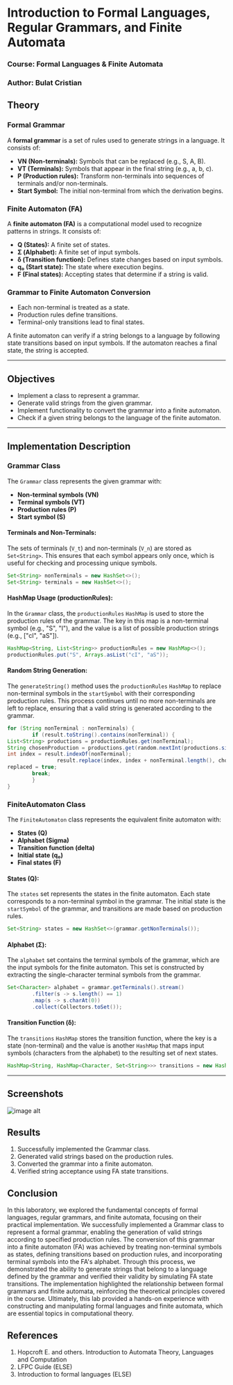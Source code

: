 # Introduction to Formal Languages, Regular Grammars, and Finite Automata

### **Course:** Formal Languages & Finite Automata  
### **Author:** Bulat Cristian

## Theory

### Formal Grammar

A **formal grammar** is a set of rules used to generate strings in a language. It consists of:

- **VN (Non-terminals):** Symbols that can be replaced (e.g., S, A, B).
- **VT (Terminals):** Symbols that appear in the final string (e.g., a, b, c).
- **P (Production rules):** Transform non-terminals into sequences of terminals and/or non-terminals.
- **Start Symbol:** The initial non-terminal from which the derivation begins.

### Finite Automaton (FA)

A **finite automaton (FA)** is a computational model used to recognize patterns in strings. It consists of:

- **Q (States):** A finite set of states.
- **Σ (Alphabet):** A finite set of input symbols.
- **δ (Transition function):** Defines state changes based on input symbols.
- **q₀ (Start state):** The state where execution begins.
- **F (Final states):** Accepting states that determine if a string is valid.

### Grammar to Finite Automaton Conversion

- Each non-terminal is treated as a state.
- Production rules define transitions.
- Terminal-only transitions lead to final states.

A finite automaton can verify if a string belongs to a language by following state transitions based on input symbols. If the automaton reaches a final state, the string is accepted.

---

## Objectives

- Implement a class to represent a grammar.
- Generate valid strings from the given grammar.
- Implement functionality to convert the grammar into a finite automaton.
- Check if a given string belongs to the language of the finite automaton.

---

## Implementation Description

### Grammar Class

The `Grammar` class represents the given grammar with:

- **Non-terminal symbols (VN)**
- **Terminal symbols (VT)**
- **Production rules (P)**
- **Start symbol (S)**

#### Terminals and Non-Terminals:
The sets of terminals (`V_t`) and non-terminals (`V_n`) are stored as `Set<String>`. This ensures that each symbol appears only once, which is useful for checking and processing unique symbols.
```java
Set<String> nonTerminals = new HashSet<>();
Set<String> terminals = new HashSet<>();
```

#### HashMap Usage (productionRules):
In the `Grammar` class, the `productionRules` `HashMap` is used to store the production rules of the grammar.
The key in this map is a non-terminal symbol (e.g., "S", "I"), and the value is a list of possible production strings (e.g., ["cI", "aS"]).
```java
HashMap<String, List<String>> productionRules = new HashMap<>();
productionRules.put("S", Arrays.asList("cI", "aS"));
```


#### Random String Generation:
The `generateString()` method uses the `productionRules` `HashMap` to replace non-terminal symbols in the `startSymbol` with their corresponding production rules.
This process continues until no more non-terminals are left to replace, ensuring that a valid string is generated according to the grammar.
```java
for (String nonTerminal : nonTerminals) {
        if (result.toString().contains(nonTerminal)) {
List<String> productions = productionRules.get(nonTerminal);
String chosenProduction = productions.get(random.nextInt(productions.size()));
int index = result.indexOf(nonTerminal);
                result.replace(index, index + nonTerminal.length(), chosenProduction);
replaced = true;
        break;
        }
}
```


### FiniteAutomaton Class

The `FiniteAutomaton` class represents the equivalent finite automaton with:

- **States (Q)**
- **Alphabet (Sigma)**
- **Transition function (delta)**
- **Initial state (q₀)**
- **Final states (F)**

#### States (Q):
The `states` set represents the states in the finite automaton. Each state corresponds to a non-terminal symbol in the grammar.
The initial state is the `startSymbol` of the grammar, and transitions are made based on production rules.
```java
Set<String> states = new HashSet<>(grammar.getNonTerminals());
```

#### Alphabet (Σ):
The `alphabet` set contains the terminal symbols of the grammar, which are the input symbols for the finite automaton.
This set is constructed by extracting the single-character terminal symbols from the grammar.
```java
Set<Character> alphabet = grammar.getTerminals().stream()
        .filter(s -> s.length() == 1)
        .map(s -> s.charAt(0))
        .collect(Collectors.toSet());
```

#### Transition Function (δ):
The `transitions` `HashMap` stores the transition function, where the key is a state (non-terminal) and the value is another `HashMap` that maps input symbols (characters from the alphabet) to the resulting set of next states.
```java
HashMap<String, HashMap<Character, Set<String>>> transitions = new HashMap<>();
```

---

## Screenshots

![image alt](https://github.com/CristiBulat/LFA_Repo/blob/laboratory1/Screenshot.png?raw=true)

## Results

1. Successfully implemented the Grammar class.
2. Generated valid strings based on the production rules.
3. Converted the grammar into a finite automaton.
4. Verified string acceptance using FA state transitions.

## Conclusion

In this laboratory, we explored the fundamental concepts of formal languages, regular grammars, and finite automata, focusing on their practical implementation. We successfully implemented a Grammar class to represent a formal grammar, enabling the generation of valid strings according to specified production rules. The conversion of this grammar into a finite automaton (FA) was achieved by treating non-terminal symbols as states, defining transitions based on production rules, and incorporating terminal symbols into the FA's alphabet.
Through this process, we demonstrated the ability to generate strings that belong to a language defined by the grammar and verified their validity by simulating FA state transitions. The implementation highlighted the relationship between formal grammars and finite automata, reinforcing the theoretical principles covered in the course. Ultimately, this lab provided a hands-on experience with constructing and manipulating formal languages and finite automata, which are essential topics in computational theory.

## References

1. Hopcroft E. and others. Introduction to Automata Theory, Languages and Computation
2. LFPC Guide (ELSE)
3. Introduction to formal languages (ELSE)
